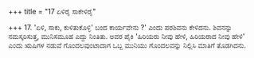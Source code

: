 +++
title = "17 ಏಳಿರೈ ಸಾಕೇಳಿರೈ"

+++
17. 'ಏಳಿ, ಸಾಕು, ಕುಳಿತುಕೊಳ್ಳಿ' ಬಂದ ಕಾರ್ಯವೇನು ?' ಎಂದು ಪರಶಿವನು ಕೇಳಿದನು. ಶಿವನನ್ನು ನಮಸ್ಕರಿಸುತ್ತ, ಮುನಿಸಮೂಹ ಎದ್ದು ನಿಂತಿತು. ಅವರ ಪೈಕಿ 'ಹಿರಿಯರು ನೀವು ಹೇಳಿ, ಹಿರಿಯರಾದ ನೀವು ಹೇಳಿ' ಎಂದು ಋಷಿಗಳ ನಡುವೆ ಗೊಂದಲವುಂಟಾದಾಗ ಒಬ್ಬ ಮುನಿಯು ಗೊಂದಲವನ್ನು ನಿಲ್ಲಿಸಿ ಮಾತಿಗೆ ತೊಡಗಿದನು.